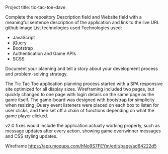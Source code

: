 Project title: tic-tac-toe-dave

 
 Complete the repository Description field and Website field with a meaningful sentence description of the application and link to the live URL github image
 List technologies used
Technologies used:
- JavaScript
- jQuery
- Bootstrap
- Authentication and Game APIs
- SCSS
 
 Document your planning and tell a story about your development process and problem-solving strategy.
 
 The Tic Tac Toe application planning process started with a SPA responsive site optimized for all display sizes.
 Wireframing included two pages, but quickly changed to one page with login details on the same page as the game itself.
 The game-board was designed with bootstrap for simplicity when resizing
 jQuery event listeners were placed on each box to listen for user clicks, and then set off a chain of functions depending on what the game player clicked.
 
 v2.0 fixes would include the application actually working properly, such as message updates after every action, showing game over/winner messages and CSS styling updates.
 
 Wireframe
 https://app.moqups.com/hNo9S7FEYm/edit/page/ad64222d5
 
 
